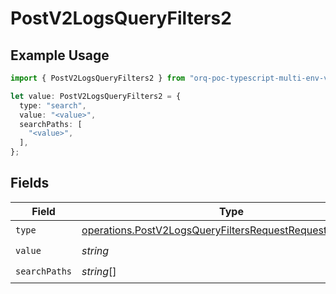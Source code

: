 # PostV2LogsQueryFilters2

## Example Usage

```typescript
import { PostV2LogsQueryFilters2 } from "orq-poc-typescript-multi-env-version/models/operations";

let value: PostV2LogsQueryFilters2 = {
  type: "search",
  value: "<value>",
  searchPaths: [
    "<value>",
  ],
};
```

## Fields

| Field                                                                                                                                | Type                                                                                                                                 | Required                                                                                                                             | Description                                                                                                                          |
| ------------------------------------------------------------------------------------------------------------------------------------ | ------------------------------------------------------------------------------------------------------------------------------------ | ------------------------------------------------------------------------------------------------------------------------------------ | ------------------------------------------------------------------------------------------------------------------------------------ |
| `type`                                                                                                                               | [operations.PostV2LogsQueryFiltersRequestRequestBody2Type](../../models/operations/postv2logsqueryfiltersrequestrequestbody2type.md) | :heavy_check_mark:                                                                                                                   | N/A                                                                                                                                  |
| `value`                                                                                                                              | *string*                                                                                                                             | :heavy_check_mark:                                                                                                                   | N/A                                                                                                                                  |
| `searchPaths`                                                                                                                        | *string*[]                                                                                                                           | :heavy_check_mark:                                                                                                                   | N/A                                                                                                                                  |